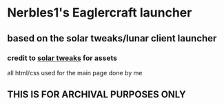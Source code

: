 # Nerbles1's Eaglercraft launcher
## based on the solar tweaks/lunar client launcher
### credit to [solar tweaks](https://github.com/Solar-Tweaks/Solar-Tweaks) for assets
all html/css used for the main page done by me
## **THIS IS FOR ARCHIVAL PURPOSES ONLY**